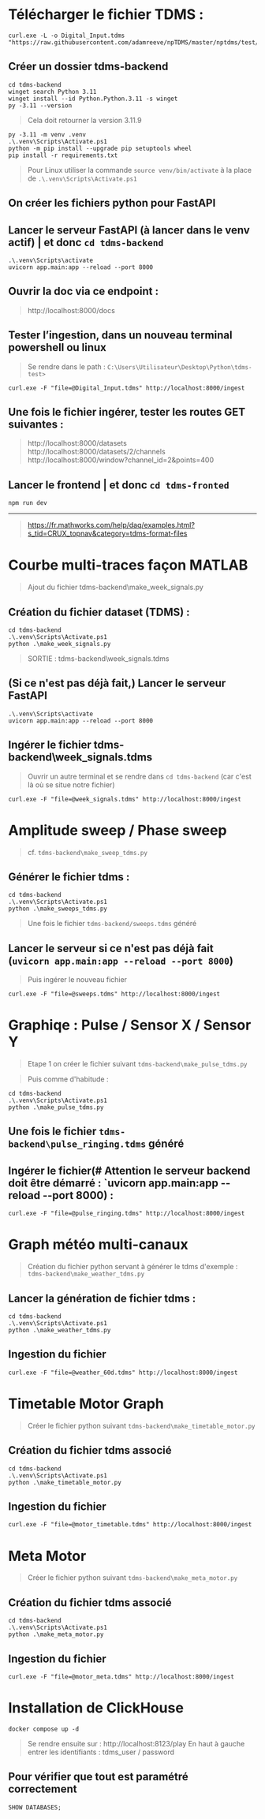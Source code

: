 # Télécharger le fichier TDMS :
```
curl.exe -L -o Digital_Input.tdms "https://raw.githubusercontent.com/adamreeve/npTDMS/master/nptdms/test/data/Digital_Input.tdms"
```

## Créer un dossier tdms-backend

```
cd tdms-backend
winget search Python 3.11
winget install --id Python.Python.3.11 -s winget
py -3.11 --version
```

> Cela doit retourner la version 3.11.9

```
py -3.11 -m venv .venv
.\.venv\Scripts\Activate.ps1
python -m pip install --upgrade pip setuptools wheel
pip install -r requirements.txt
```

> Pour Linux utiliser la commande `source venv/bin/activate` à la place de `.\.venv\Scripts\Activate.ps1`

## On créer les fichiers python pour FastAPI

## Lancer le serveur FastAPI (à lancer dans le venv actif) | et donc `cd tdms-backend`
```
.\.venv\Scripts\activate
uvicorn app.main:app --reload --port 8000
```

## Ouvrir la doc via ce endpoint :
> http://localhost:8000/docs

## Tester l’ingestion, dans un nouveau terminal powershell ou linux
> Se rendre dans le path : `C:\Users\Utilisateur\Desktop\Python\tdms-test>`
```
curl.exe -F "file=@Digital_Input.tdms" http://localhost:8000/ingest
```

## Une fois le fichier ingérer, tester les routes GET suivantes :

> http://localhost:8000/datasets
> http://localhost:8000/datasets/2/channels
> http://localhost:8000/window?channel_id=2&points=400


## Lancer le frontend | et donc `cd tdms-fronted`

```
npm run dev
```


---

> https://fr.mathworks.com/help/daq/examples.html?s_tid=CRUX_topnav&category=tdms-format-files

# Courbe multi-traces façon MATLAB
> Ajout du fichier tdms-backend\make_week_signals.py

## Création du fichier dataset (TDMS) :

```
cd tdms-backend
.\.venv\Scripts\Activate.ps1
python .\make_week_signals.py
```

> SORTIE : tdms-backend\week_signals.tdms

## (Si ce n'est pas déjà fait,) Lancer le serveur FastAPI 
```
.\.venv\Scripts\activate
uvicorn app.main:app --reload --port 8000
```

## Ingérer le fichier tdms-backend\week_signals.tdms
> Ouvrir un autre terminal et se rendre dans `cd tdms-backend` (car c'est là où se situe notre fichier)
```
curl.exe -F "file=@week_signals.tdms" http://localhost:8000/ingest
```


# Amplitude sweep / Phase sweep
> cf. `tdms-backend\make_sweep_tdms.py`

## Générer le fichier tdms :
```
cd tdms-backend
.\.venv\Scripts\Activate.ps1
python .\make_sweeps_tdms.py
```

> Une fois le fichier `tdms-backend/sweeps.tdms` généré

## Lancer le serveur si ce n'est pas déjà fait (`uvicorn app.main:app --reload --port 8000`)
> Puis ingérer le nouveau fichier

```
curl.exe -F "file=@sweeps.tdms" http://localhost:8000/ingest
```


# Graphiqe : Pulse / Sensor X / Sensor Y
> Etape 1 on créer le fichier suivant `tdms-backend\make_pulse_tdms.py`

> Puis comme d'habitude :
```
cd tdms-backend
.\.venv\Scripts\Activate.ps1
python .\make_pulse_tdms.py
```


## Une fois le fichier `tdms-backend\pulse_ringing.tdms` généré 
## Ingérer le fichier(# Attention le serveur backend doit être démarré : `uvicorn app.main:app --reload --port 8000) :
```
curl.exe -F "file=@pulse_ringing.tdms" http://localhost:8000/ingest 
```

# Graph météo multi-canaux
> Création du fichier python servant à générer le tdms d'exemple : `tdms-backend\make_weather_tdms.py`

## Lancer la génération de fichier tdms : 
```
cd tdms-backend
.\.venv\Scripts\Activate.ps1
python .\make_weather_tdms.py
```

## Ingestion du fichier 
```
curl.exe -F "file=@weather_60d.tdms" http://localhost:8000/ingest
```

# Timetable Motor Graph
> Créer le fichier python suivant `tdms-backend\make_timetable_motor.py`

## Création du fichier tdms associé
```
cd tdms-backend
.\.venv\Scripts\Activate.ps1
python .\make_timetable_motor.py
```

## Ingestion du fichier 
```
curl.exe -F "file=@motor_timetable.tdms" http://localhost:8000/ingest
```

# Meta Motor
> Créer le fichier python suivant `tdms-backend\make_meta_motor.py`

## Création du fichier tdms associé
```
cd tdms-backend
.\.venv\Scripts\Activate.ps1
python .\make_meta_motor.py
```

## Ingestion du fichier 
```
curl.exe -F "file=@motor_meta.tdms" http://localhost:8000/ingest
```

# Installation de  ClickHouse
```
docker compose up -d
```

> Se rendre ensuite sur : http://localhost:8123/play
> En haut à gauche entrer les identifiants : tdms_user / password

## Pour vérifier que tout est paramétré correctement
```
SHOW DATABASES; 
```

